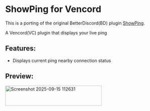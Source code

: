 # ShowPing for Vencord

This is a porting of the original BetterDiscord(BD) plugin [ShowPing](https://github.com/nicola02nb/BetterDiscord-Stuff/tree/main/Plugins/ShowPing).

A Vencord(VC) plugin that displays your live ping

## Features:

- Displays current ping nearby connection status

## Preview:

<img width="306" height="64" alt="Screenshot 2025-09-15 112631" src="https://github.com/user-attachments/assets/db308aa0-91ec-4174-bdc7-4a91d7621c3f" />
